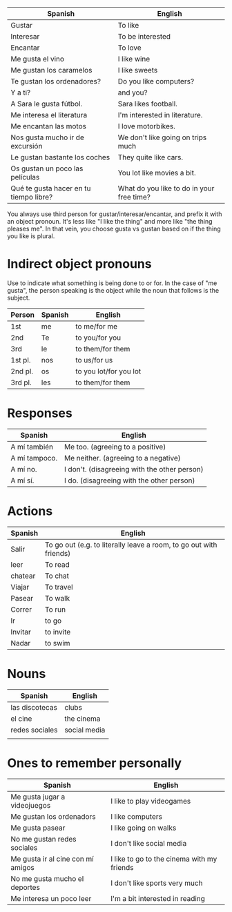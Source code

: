
| Spanish                                | English                                              |
| -------------------------------------- | ---------------------------------------------------- |
| Gustar                                 | To like                                              |
| Interesar                              | To be interested                                     |
| Encantar                               | To love                                              |
| Me gusta el vino                       | I like wine                                          |
| Me gustan los caramelos                | I like sweets                                        |
| Te gustan los ordenadores?             | Do you like computers?                               |
| Y a ti?                                | and you?                                             |
| A Sara le gusta fútbol.                | Sara likes football.                                 |
| Me interesa el literatura              | I'm interested in literature.                        |
| Me encantan las motos                  | I love motorbikes.                                   |
| Nos gusta mucho ir de excursión        | We don't like going on trips much                    |
| Le gustan bastante los coches          | They quite like cars.                                |
| Os gustan un poco las películas        | You lot like movies a bit.                           |
| Qué te gusta hacer en tu tiempo libre? | What do you like to do in your free time?            |

You always use third person for gustar/interesar/encantar, and prefix it with an object pronoun. It's less like "I like the thing" and more like "the thing pleases me". In that vein, you choose gusta vs gustan based on if the thing you like is plural.

# Indirect object pronouns
Use to indicate what something is being done to or for. In the case of "me gusta", the person speaking is the object while the noun that follows is the subject.

| Person  | Spanish | English                |
| ------- | ------- | ---------------------- |
| 1st     | me      | to me/for me           |
| 2nd     | Te      | to you/for you         |
| 3rd     | le      | to them/for them       |
| 1st pl. | nos     | to us/for us           |
| 2nd pl. | os      | to you lot/for you lot |
| 3rd pl. | les     | to them/for them       |
# Responses
| Spanish       | English                                      |
| ------------- | -------------------------------------------- |
| A mí también  | Me too. (agreeing to a positive)             |
| A mí tampoco. | Me neither. (agreeing to a negative)         |
| A mí no.      | I don't. (disagreeing with the other person) |
| A mí sí.      | I do. (disagreeing with the other person)    |

# Actions

| Spanish | English                                                            |
| ------- | ------------------------------------------------------------------ |
| Salir   | To go out (e.g. to literally leave a room, to go out with friends) |
| leer    | To read                                                            |
| chatear | To chat                                                            |
| Viajar  | To travel                                                          |
| Pasear  | To walk                                                            |
| Correr  | To run                                                             |
| Ir      | to go                                                              |
| Invitar | to invite                                                          |
| Nadar   | to swim                                                            |

# Nouns

| Spanish        | English      |
| -------------- | ------------ |
| las discotecas | clubs        |
| el cine        | the cinema   |
| redes sociales | social media |
|                |              |

# Ones to remember personally

| Spanish                           | English                                    |
| --------------------------------- | ------------------------------------------ |
| Me gusta jugar a videojuegos      | I like to play videogames                  |
| Me gustan los ordenadors          | I like computers                           |
| Me gusta pasear                   | I like going on walks                      |
| No me gustan redes sociales       | I don't like social media                  |
| Me gusta ir al cine con mí amigos | I like to go to the cinema with my friends |
| No me gusta mucho el deportes     | I don't like sports very much              |
| Me interesa un poco leer          | I'm a bit interested in reading            |
 
